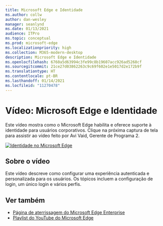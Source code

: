```yaml
---
title: Microsoft Edge e Identidade
ms.author: collw
author: dan-wesley
manager: seanlynd
ms.date: 01/13/2021
audience: ITPro
ms.topic: conceptual
ms.prod: microsoft-edge
ms.localizationpriority: high
ms.collection: M365-modern-desktop
description: Microsoft Edge e Identidade
ms.openlocfilehash: 6760a5d63994c3fe99c8b19607acc926ad5268cf
ms.sourcegitcommit: 21ce27d03862263c9c69f602e1e5017d2e172b9f
ms.translationtype: HT
ms.contentlocale: pt-BR
ms.lasthandoff: 01/14/2021
ms.locfileid: "11270478"
---
```

# Vídeo: Microsoft Edge e Identidade

Este vídeo mostra como o Microsoft Edge habilita e oferece suporte à identidade para usuários corporativos. Clique na próxima captura de tela para assistir ao vídeo feito por Avi Vaid, Gerente de Programa 2.

[![Identidade no Microsoft Edge](media/microsoft-edge-video-identity/0.png)](http://www.youtube.com/watch?v=8lRUKhR7ipA "Identity in Microsoft Edge")

## Sobre o vídeo

Este vídeo descreve como configurar uma experiência autenticada e personalizada para os usuários. Os tópicos incluem a configuração de login, um único login e vários perfis.

## Ver também

- [Página de aterrissagem do Microsoft Edge Enterprise](https://aka.ms/EdgeEnterprise)
- [Playlist do YouTube do Microsoft Edge](https://www.youtube.com/playlist?list=PLXtHYVsvn_b-uXh1tMeYpT-0iD8tD3tFy)

